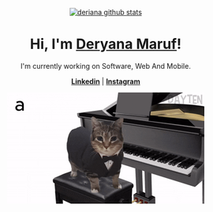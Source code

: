 <p align="center">
  <a href="https://github.com/deriana"><img src="https://github-readme-stats.vercel.app/api?username=deriana&hide_border=true&show_icons=true" alt="deriana github stats"></a>
</p>

<h1 align="center">Hi, I'm <a href="https://www.linkedin.com/in/deryana-ma-ruf-00b926292/">Deryana Maruf</a>!</h1>

<p align="center">I'm currently working on Software, Web And Mobile.</p>

<p align="center">
  <strong><a href="https://www.linkedin.com/in/deryana-ma-ruf-00b926292/">Linkedin</a></strong> |
  <strong><a href="https://www.instagram.com/hi_deri_/">Instagram</a></strong> 
</p>

<p align="center">
  <a href="https://www.youtube.com/watch?v=RfWK6h8cYDc">
    <img src="deriana.gif" alt="Banner">
  </a>
</p>
